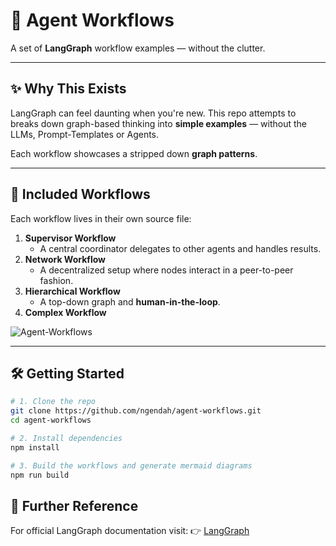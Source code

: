 # 🤖 Agent Workflows

A set of **LangGraph** workflow examples — without the clutter.

---

## ✨ Why This Exists

LangGraph can feel daunting when you're new.
This repo attempts to breaks down graph-based thinking into **simple examples** — without the LLMs, Prompt-Templates or Agents.

Each workflow showcases a stripped down **graph patterns**.

---

## 📁 Included Workflows

Each workflow lives in their own source file:

1. **Supervisor Workflow**
   - A central coordinator delegates to other agents and handles results.
2. **Network Workflow**
   - A decentralized setup where nodes interact in a peer-to-peer fashion.
3. **Hierarchical Workflow**
   - A top-down graph and **human-in-the-loop**.
4. **Complex Workflow**

![Agent-Workflows](./agent-workflows.svg)

---

## 🛠️ Getting Started

```bash
# 1. Clone the repo
git clone https://github.com/ngendah/agent-workflows.git
cd agent-workflows

# 2. Install dependencies
npm install

# 3. Build the workflows and generate mermaid diagrams
npm run build
```

## 🔗 Further Reference

For official LangGraph documentation visit:
👉 [LangGraph](https://langchain-ai.github.io/langgraphjs/)
